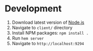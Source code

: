 # Development

1. Download latest version of [Node.js](http://nodejs.org)
2. Navigate to `client/` directory
3. Install NPM packages: `npm install .`
4. Run `hem server`
5. Navigate to `http://localhost:9294`
